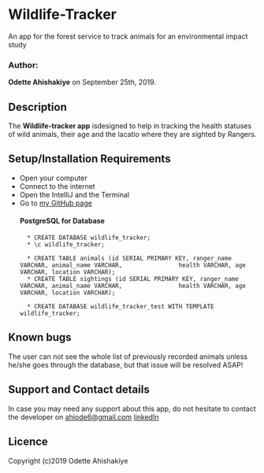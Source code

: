 # Wildlife-Tracker
An app for the forest service to track animals for an environmental impact study
### Author: 
**Odette Ahishakiye** on September 25th, 2019.

## Description
The **Wildlife-tracker app** isdesigned to help in tracking the health statuses of wild animals, their age and the lacatio where they are sighted by Rangers.

## Setup/Installation Requirements
* Open your computer
* Connect to the internet 
* Open the IntelliJ and the Terminal
* Go to  [my GitHub page](https://github.com/ahiodette/Wildlife-Tracker)
    #### PostgreSQL for Database
        * CREATE DATABASE wildlife_tracker;
        * \c wildlife_tracker;
        
        * CREATE TABLE animals (id SERIAL PRIMARY KEY, ranger_name VARCHAR, animal_name VARCHAR,                health VARCHAR, age VARCHAR, location VARCHAR);
        * CREATE TABLE sightings (id SERIAL PRIMARY KEY, ranger_name VARCHAR, animal_name VARCHAR,                health VARCHAR, age VARCHAR, location VARCHAR);
        
        * CREATE DATABASE wildlife_tracker_test WITH TEMPLATE wildlife_tracker;

## Known bugs
The user can not see the whole list of previously recorded animals unless he/she goes through the database, but that issue will be resolved ASAP!


## Support and Contact details
In case you may need any support about this app, do not hesitate to contact the developer on ahiode6@gmail.com
[linkedIn](https://www.linkedin.com/in/odette-ahishakiye-096a39188/)

## Licence

Copyright (c)2019 Odette Ahishakiye
